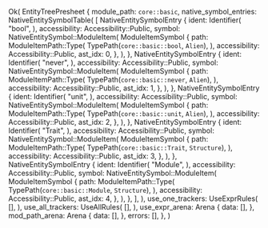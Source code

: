 Ok(
    EntityTreePresheet {
        module_path: `core::basic`,
        native_symbol_entries: NativeEntitySymbolTable(
            [
                NativeEntitySymbolEntry {
                    ident: Identifier(
                        "bool",
                    ),
                    accessibility: Accessibility::Public,
                    symbol: NativeEntitySymbol::ModuleItem(
                        ModuleItemSymbol {
                            path: ModuleItemPath::Type(
                                TypePath(`core::basic::bool`, `Alien`),
                            ),
                            accessibility: Accessibility::Public,
                            ast_idx: 0,
                        },
                    ),
                },
                NativeEntitySymbolEntry {
                    ident: Identifier(
                        "never",
                    ),
                    accessibility: Accessibility::Public,
                    symbol: NativeEntitySymbol::ModuleItem(
                        ModuleItemSymbol {
                            path: ModuleItemPath::Type(
                                TypePath(`core::basic::never`, `Alien`),
                            ),
                            accessibility: Accessibility::Public,
                            ast_idx: 1,
                        },
                    ),
                },
                NativeEntitySymbolEntry {
                    ident: Identifier(
                        "unit",
                    ),
                    accessibility: Accessibility::Public,
                    symbol: NativeEntitySymbol::ModuleItem(
                        ModuleItemSymbol {
                            path: ModuleItemPath::Type(
                                TypePath(`core::basic::unit`, `Alien`),
                            ),
                            accessibility: Accessibility::Public,
                            ast_idx: 2,
                        },
                    ),
                },
                NativeEntitySymbolEntry {
                    ident: Identifier(
                        "Trait",
                    ),
                    accessibility: Accessibility::Public,
                    symbol: NativeEntitySymbol::ModuleItem(
                        ModuleItemSymbol {
                            path: ModuleItemPath::Type(
                                TypePath(`core::basic::Trait`, `Structure`),
                            ),
                            accessibility: Accessibility::Public,
                            ast_idx: 3,
                        },
                    ),
                },
                NativeEntitySymbolEntry {
                    ident: Identifier(
                        "Module",
                    ),
                    accessibility: Accessibility::Public,
                    symbol: NativeEntitySymbol::ModuleItem(
                        ModuleItemSymbol {
                            path: ModuleItemPath::Type(
                                TypePath(`core::basic::Module`, `Structure`),
                            ),
                            accessibility: Accessibility::Public,
                            ast_idx: 4,
                        },
                    ),
                },
            ],
        ),
        use_one_trackers: UseExprRules(
            [],
        ),
        use_all_trackers: UseAllRules(
            [],
        ),
        use_expr_arena: Arena {
            data: [],
        },
        mod_path_arena: Arena {
            data: [],
        },
        errors: [],
    },
)